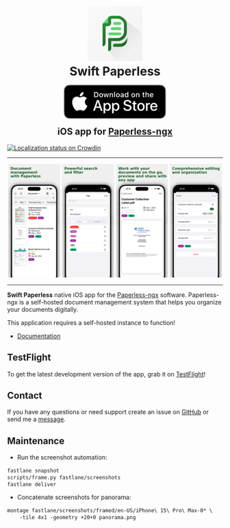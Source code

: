 <p align="center" style="margin-bottom:0.25em">

<img src="logo.png" width="128" />

</p>

<h1 align="center" style="margin-top:0em;margin-bottom:0.25em;">
Swift Paperless
</h1>

<p align="center">
<a href="https://apps.apple.com/app/swift-paperless/id6448698521">
<img src="app_store.svg" alt="Get it on the App Store!" />
</a>
</p>

<h2 align="center" style="margin-top:0.25em;">
iOS app for <a href="https://github.com/paperless-ngx/paperless-ngx">Paperless-ngx</a>
</h2>

<a href="https://crowdin.com/project/swift-paperless">
<img src="https://badges.crowdin.net/swift-paperless/localized.svg" alt="Localization status on Crowdin" />
</a>

<hr/>

<a href="https://apps.apple.com/app/swift-paperless/id6448698521">
<img src="panorama.png" alt="App preview" />
</a>

---

**Swift Paperless** native iOS app for the
[Paperless-ngx](https://github.com/paperless-ngx/paperless-ngx) software.
Paperless-ngx is a self-hosted document management system that helps you
organize your documents digitally.

This application requires a self-hosted instance to function!

- [Documentation](https://paulgessinger.github.io/swift-paperless/)

## TestFlight

To get the latest development version of the app, grab it on
[TestFlight](https://testflight.apple.com/join/bOpOdzwL)!

## Contact

If you have any questions or need support create an issue on [GitHub](https://github.com/paulgessinger/swift-paperless/issues/new) or send me a [message](mailto:swift-paperless@paulgessinger.com).

## Maintenance

- Run the screenshot automation:

```console
fastlane snapshot
scripts/frame.py fastlane/screenshots
fastlane deliver
```

- Concatenate screenshots for panorama:

```console
montage fastlane/screenshots/framed/en-US/iPhone\ 15\ Pro\ Max-0* \
    -tile 4x1 -geometry +20+0 panorama.png
```
